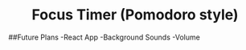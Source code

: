 <h1 align="center"> Focus Timer (Pomodoro style)</h1>

##Future Plans
-React App
-Background Sounds
-Volume 

